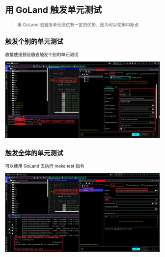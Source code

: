  

# 用 GoLand 触发单元测试

> 用 GoLand 去触发单元测试有一定的优势，因为可以使用中断点

## 触发个别的单元测试

直接使用预设值去触发个别的单元测试

<img src="./assets/panhongrainbow/image-20210719000000000.png" alt="image-20210719000000000" style="zoom:80%;" /> 

## 触发全体的单元测试

可以使用 GoLand 去执行 make test 指令

<img src="./assets/panhongrainbow/image-20210719000000001.png" alt="image-20210719000000000" style="zoom:80%;" />
